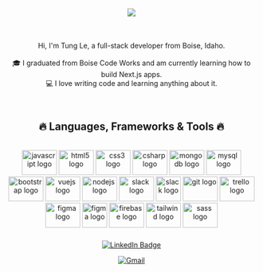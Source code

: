 

<h1 align="center">
  <a href="https://git.io/typing-svg">
    <img src="https://readme-typing-svg.herokuapp.com/?lines=Hello,+There!+👋;This+is+Tung+Le...;Nice+to+meet+you!&center=true&size=30">
  </a>
</h1>

<br>
<p align="center">
  Hi, I'm Tung Le, a full-stack developer from Boise, Idaho.
  <br>
  <br>
  🎓 I graduated from Boise Code Works and am currently learning how to build Next.js apps.
  <br>
  💻 I love writing code and learning anything about it.




</p>

<br>
<h2 align="center">🔥 Languages, Frameworks & Tools 🔥</h2>
<br>
<div align="center">
  <img src="https://cdn.jsdelivr.net/gh/devicons/devicon/icons/javascript/javascript-original.svg" height="50" width="70" alt="javascript logo"  />
  <img src="https://cdn.jsdelivr.net/gh/devicons/devicon/icons/html5/html5-original.svg" height="50" width="70" alt="html5 logo"  />
  <img src="https://cdn.jsdelivr.net/gh/devicons/devicon/icons/css3/css3-original.svg" height="50" width="70" alt="css3 logo"  />
  <img src="https://cdn.jsdelivr.net/gh/devicons/devicon/icons/csharp/csharp-original.svg" height="50" width="70" alt="csharp logo"  />
  <img src="https://cdn.jsdelivr.net/gh/devicons/devicon/icons/mongodb/mongodb-original.svg" height="50" width="70" alt="mongodb logo"  />
  <img src="https://cdn.jsdelivr.net/gh/devicons/devicon/icons/mysql/mysql-original.svg" height="50" width="70" alt="mysql logo"  />
  <img src="https://cdn.jsdelivr.net/gh/devicons/devicon/icons/bootstrap/bootstrap-original.svg" height="50" width="70" alt="bootstrap logo"  />
  <img src="https://cdn.jsdelivr.net/gh/devicons/devicon/icons/vuejs/vuejs-original.svg" height="50" width="70" alt="vuejs logo"  />
  <img src="https://cdn.jsdelivr.net/gh/devicons/devicon/icons/nodejs/nodejs-original.svg" height="50" width="70" alt="nodejs logo"  />
  <img src="https://cdn.jsdelivr.net/gh/devicons/devicon/icons/slack/slack-original.svg" height="50" width="70" alt="slack logo"  />
    <img src="https://raw.githubusercontent.com/zumrudu-anka/zumrudu-anka/master/images/dotnetcore.svg" height="50" width="50" alt="slack logo"  />
  <img src="https://cdn.jsdelivr.net/gh/devicons/devicon/icons/git/git-original.svg" height="50" width="70" alt="git logo"  />
   <img src="https://cdn.jsdelivr.net/gh/devicons/devicon/icons/trello/trello-plain.svg" height="50" width="70" alt="trello logo"  />
  <img src="https://cdn.jsdelivr.net/gh/devicons/devicon/icons/figma/figma-original.svg" height="50" width="70" alt="figma logo"  />
   <img src="https://raw.githubusercontent.com/zumrudu-anka/zumrudu-anka/master/images/vscode.png" height="50" width="50" alt="figma logo"  />
  <img src="https://cdn.jsdelivr.net/gh/devicons/devicon/icons/firebase/firebase-plain.svg" height="50" width="70" alt="firebase logo"  />
  <img src="https://cdn.jsdelivr.net/gh/devicons/devicon/icons/tailwindcss/tailwindcss-plain.svg" height="50" width="70" alt="tailwind logo"  />
  <img src="https://cdn.jsdelivr.net/gh/devicons/devicon/icons/sass/sass-original.svg" height="50" width="70" alt="sass logo"  />
  
</div>

###


<div align="center">


[![LinkedIn Badge](https://img.shields.io/badge/-LinkedIn-blue?style=flat-square&logo=Linkedin&logoColor=white&link=https://www.linkedin.com/in/tungle0319/)](https://www.linkedin.com/in/tungle0319/)
  
[![Gmail](https://img.shields.io/badge/gmail-tungle.0319@gmail.com-red.svg)](mailto:tungle.0319@gmail.com)
  </div>

###
